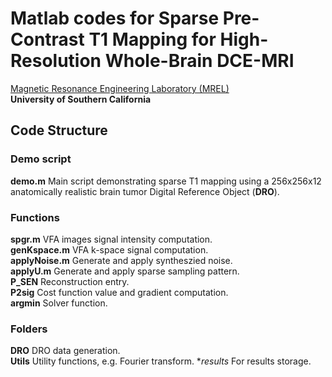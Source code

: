 # Matlab codes for Sparse Pre-Contrast T1 Mapping for High-Resolution Whole-Brain DCE-MRI
[Magnetic Resonance Engineering Laboratory (MREL)](https://mrel.usc.edu/)  
**University of Southern California**
## Code Structure
### Demo script
**demo.m**              Main script demonstrating sparse T1 mapping using a 256x256x12 anatomically realistic brain tumor Digital Reference Object (**DRO**).
### Functions
**spgr.m**              VFA images signal intensity computation.  
**genKspace.m**         VFA k-space signal computation.  
**applyNoise.m**        Generate and apply syntheszied noise.  
**applyU.m**            Generate and apply sparse sampling pattern.  
**P_SEN**               Reconstruction entry.  
**P2sig**               Cost function value and gradient computation.  
**argmin**              Solver function.  
### Folders
**DRO**                 DRO data generation.  
**Utils**               Utility functions, e.g. Fourier transform.
**results*              For results storage.
